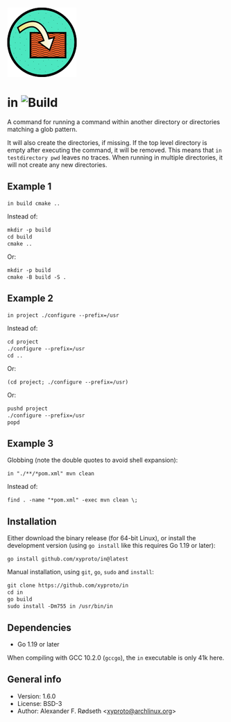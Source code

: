 ![logo](img/in_160.png)

# in ![Build](https://github.com/xyproto/in/workflows/Build/badge.svg)

A command for running a command within another directory or directories matching a glob pattern.

It will also create the directories, if missing. If the top level directory is empty after executing the command, it will be removed. This means that `in testdirectory pwd` leaves no traces. When running in multiple directories, it will not create any new directories.

## Example 1

    in build cmake ..

Instead of:


    mkdir -p build
    cd build
    cmake ..

Or:

    mkdir -p build
    cmake -B build -S .

## Example 2

    in project ./configure --prefix=/usr

Instead of:

    cd project
    ./configure --prefix=/usr
    cd ..

Or:

    (cd project; ./configure --prefix=/usr)

Or:

    pushd project
    ./configure --prefix=/usr
    popd

## Example 3

Globbing (note the double quotes to avoid shell expansion):

    in "./**/*pom.xml" mvn clean

Instead of:

    find . -name "*pom.xml" -exec mvn clean \;

## Installation

Either download the binary release (for 64-bit Linux), or install the development version (using `go install` like this requires Go 1.19 or later):

    go install github.com/xyproto/in@latest

Manual installation, using `git`, `go`, `sudo` and `install`:

    git clone https://github.com/xyproto/in
    cd in
    go build
    sudo install -Dm755 in /usr/bin/in

## Dependencies

* Go 1.19 or later

When compiling with GCC 10.2.0 (`gccgo`), the `in` executable is only 41k here.

## General info

* Version: 1.6.0
* License: BSD-3
* Author: Alexander F. Rødseth &lt;xyproto@archlinux.org&gt;
